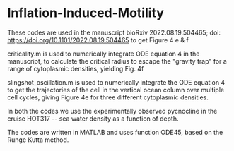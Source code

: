 # Inflation-Induced-Motility
These codes are used in the manuscript bioRxiv 2022.08.19.504465; doi: https://doi.org/10.1101/2022.08.19.504465 to get Figure 4 e & f

criticality.m is used to numerically integrate ODE equation 4 in the manuscript, to calculate the critical radius to escape the "gravity trap" for a range of cytoplasmic densities, yielding Fig. 4f

slingshot_oscillation.m is used to numerically integrate the ODE equation 4 to get the trajectories of the cell in the vertical ocean column over multiple cell cycles, giving Figure 4e for three different cytoplasmic densities.

In both the codes we use the experimentally observed pycnocline in the cruise HOT317 -- sea water density as a function of depth.

The codes are written in MATLAB and uses function ODE45, based on the Runge Kutta method.
